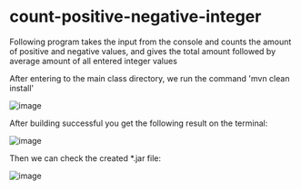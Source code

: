 # count-positive-negative-integer
Following program takes the input from the console and counts the amount of positive and negative values, and gives the total amount followed by average amount of all entered integer values

After entering to the main class directory, we run the command 'mvn clean install'

![image](https://user-images.githubusercontent.com/24220136/228428916-4a06c85f-1bd4-4917-9b88-0734ccca6d0e.png)

After building successful you get the following result on the terminal:

![image](https://user-images.githubusercontent.com/24220136/228428996-8337b19d-9f5f-4c7d-9a1e-220f1f5daa1b.png)

Then we can check the created *.jar file:

![image](https://user-images.githubusercontent.com/24220136/228429057-64672fe0-4ac8-4560-9005-46c12243d559.png)

